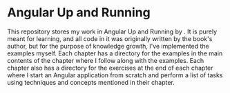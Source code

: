 # Angular Up and Running

This repository stores my work in Angular Up and Running by . It is purely meant for learning, and all code in it was originally written by the book's author, but for the purpose of knowledge growth, I've implemented the examples myself. Each chapter has a directory for the examples in the main contents of the chapter where I follow along with the examples. Each chapter also has a directory for the exercises at the end of each chapter where I start an Angular application from scratch and perform a list of tasks using techniques and concepts mentioned in their chapter.
